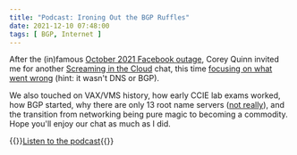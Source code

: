 ```yaml
---
title: "Podcast: Ironing Out the BGP Ruffles"
date: 2021-12-10 07:48:00
tags: [ BGP, Internet ]
---
```

After the (in)famous [October 2021 Facebook outage](https://engineering.fb.com/2021/10/05/networking-traffic/outage-details/), Corey Quinn invited me for another [Screaming in the Cloud](https://www.lastweekinaws.com/podcast/screaming-in-the-cloud/) chat, this time [focusing on what went wrong](https://www.lastweekinaws.com/podcast/screaming-in-the-cloud/ironing-out-the-bgp-ruffles-with-ivan-pepelnjak/) (hint: it wasn't DNS or BGP).

We also touched on VAX/VMS history, how early CCIE lab exams worked, how BGP started, why there are only 13 root name servers ([not really](/2021/11/dns-anycast.html)), and the transition from networking being pure magic to becoming a commodity. Hope you'll enjoy our chat as much as I did.

{{<jump>}}[Listen to the podcast](https://www.lastweekinaws.com/podcast/screaming-in-the-cloud/ironing-out-the-bgp-ruffles-with-ivan-pepelnjak/){{</jump>}}